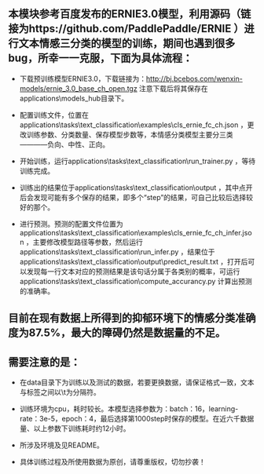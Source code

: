 ## 本模块参考百度发布的ERNIE3.0模型，利用源码（链接为https://github.com/PaddlePaddle/ERNIE ）进行文本情感三分类的模型的训练，期间也遇到很多bug，所幸一一克服，下面为具体流程：

* 下载预训练模型ERNIE3.0，下载链接为：http://bj.bcebos.com/wenxin-models/ernie_3.0_base_ch_open.tgz 注意下载后将其保存在applications\models_hub目录下。

* 配置训练文件，位置在applications\tasks\text_classification\examples\cls_ernie_fc_ch.json ，更改训练参数、分类数量、保存模型步数等，本情感分类模型主要分三类————负向、中性、正向。

* 开始训练，运行applications\tasks\text_classification\run_trainer.py ，等待训练完成。

* 训练出的结果位于applications\tasks\text_classification\output ，其中点开后会发现可能有多个保存的结果，即多个“step”的结果，可自己比较后选择较好的那个。

* 进行预测。预测的配置文件位置为applications\tasks\text_classification\examples\cls_ernie_fc_ch_infer.json ，主要修改模型路径等参数，然后运行applications\tasks\text_classification\run_infer.py ，结果位于applications\tasks\text_classification\output\predict_result.txt ，打开后可以发现每一行文本对应的预测结果是该句话分属于各类别的概率，可运行applications\tasks\text_classification\compute_accurancy.py 计算出预测的准确率。

## 目前在现有数据上所得到的抑郁环境下的情感分类准确度为87.5%，最大的障碍仍然是数据量的不足。 

## 需要注意的是：

* 在data目录下为训练以及测试的数据，若要更换数据，请保证格式一致，文本与标签之间以\t为分隔符。

* 训练环境为cpu，耗时较长。本模型选择参数为：batch：16，learning-rate：3e-5，epoch：4，最后选择第1000step时保存的模型。在近六千数据量、以上参数下训练耗时约12小时。

* 所涉及环境及见README。

* 具体训练过程及所使用数据为原创，请尊重版权，切勿抄袭！
